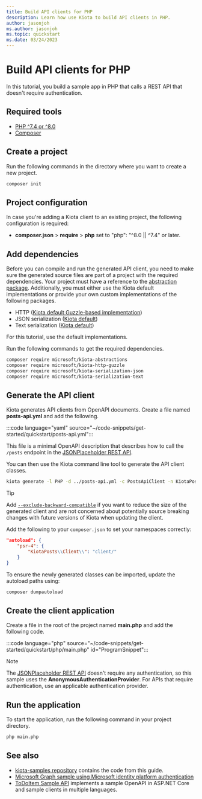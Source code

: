 ```yaml
---
title: Build API clients for PHP
description: Learn how use Kiota to build API clients in PHP.
author: jasonjoh
ms.author: jasonjoh
ms.topic: quickstart
ms.date: 03/24/2023
---
```


# Build API clients for PHP

In this tutorial, you build a sample app in PHP that calls a REST API that doesn't require authentication.

## Required tools

- [PHP ^7.4 or ^8.0](https://www.php.net/downloads)
- [Composer](https://getcomposer.org/)

## Create a project

Run the following commands in the directory where you want to create a new project.

```bash
composer init
```

## Project configuration

In case you're adding a Kiota client to an existing project, the following configuration is required:

- **composer.json** > **require** > **php** set to "php": "^8.0 || ^7.4" or later.

## Add dependencies

Before you can compile and run the generated API client, you need to make sure the generated source files are part of a project with the required dependencies. Your project must have a reference to the [abstraction package](https://github.com/microsoft/kiota-abstractions-php). Additionally, you must either use the Kiota default implementations or provide your own custom implementations of the following packages.

- HTTP ([Kiota default Guzzle-based implementation](https://github.com/microsoft/kiota-http-guzzle-php))
- JSON serialization ([Kiota default](https://github.com/microsoft/kiota-serialization-json-php))
- Text serialization ([Kiota default](https://github.com/microsoft/kiota-serialization-text-php))

For this tutorial, use the default implementations.

Run the following commands to get the required dependencies.

```bash
composer require microsoft/kiota-abstractions
composer require microsoft/kiota-http-guzzle
composer require microsoft/kiota-serialization-json
composer require microsoft/kiota-serialization-text
```

## Generate the API client

Kiota generates API clients from OpenAPI documents. Create a file named **posts-api.yml** and add the following.

:::code language="yaml" source="~/code-snippets/get-started/quickstart/posts-api.yml":::

This file is a minimal OpenAPI description that describes how to call the `/posts` endpoint in the [JSONPlaceholder REST API](https://jsonplaceholder.typicode.com/).

You can then use the Kiota command line tool to generate the API client classes.

```bash
kiota generate -l PHP -d ../posts-api.yml -c PostsApiClient -n KiotaPosts\Client -o ./client
```

> [!TIP]
> Add [`--exclude-backward-compatible`](../using.md#--exclude-backward-compatible---ebc)
> if you want to reduce the size of the generated client and are not concerned about
> potentially source breaking changes with future versions of Kiota when updating the client.

Add the following to your `composer.json` to set your namespaces correctly:

```json
"autoload": {
    "psr-4": {
        "KiotaPosts\\Client\\": "client/"
    }
}
```

To ensure the newly generated classes can be imported, update the autoload paths using:

```bash
composer dumpautoload
```

## Create the client application

Create a file in the root of the project named **main.php** and add the following code.

:::code language="php" source="~/code-snippets/get-started/quickstart/php/main.php" id="ProgramSnippet":::

> [!NOTE]
> The [JSONPlaceholder REST API](https://jsonplaceholder.typicode.com/) doesn't require any authentication, so this sample uses the **AnonymousAuthenticationProvider**. For APIs that require authentication, use an applicable authentication provider.

## Run the application

To start the application, run the following command in your project directory.

```bash
php main.php
```

## See also

- [kiota-samples repository](https://github.com/microsoft/kiota-samples/tree/main/get-started/quickstart/php) contains the code from this guide.
- [Microsoft Graph sample using Microsoft identity platform authentication](https://github.com/microsoft/kiota-samples/tree/main/get-started/azure-auth/php)
- [ToDoItem Sample API](https://github.com/microsoft/kiota-samples/tree/main/sample-api) implements a sample OpenAPI in ASP.NET Core and sample clients in multiple languages.
